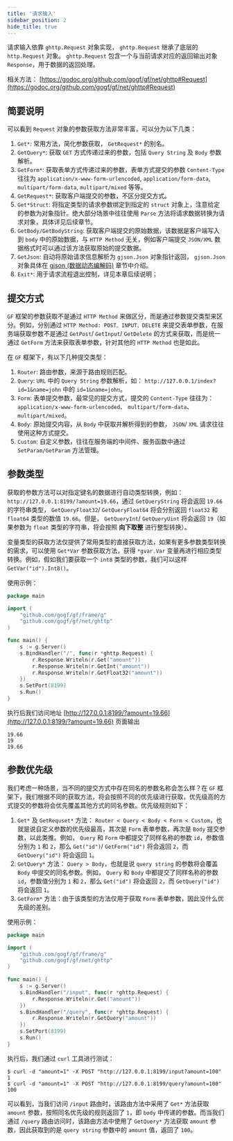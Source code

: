 ```yaml
---
title: '请求输入'
sidebar_position: 2
hide_title: true
---
```


请求输入依靠 `ghttp.Request` 对象实现， `ghttp.Request` 继承了底层的 `http.Request` 对象。 `ghttp.Request` 包含一个与当前请求对应的返回输出对象 `Response`，用于数据的返回处理。

相关方法： [https://godoc.org/github.com/gogf/gf/net/ghttp#Request](https://godoc.org/github.com/gogf/gf/net/ghttp#Request)

## 简要说明

可以看到 `Request` 对象的参数获取方法非常丰富，可以分为以下几类：

1. `Get*`: 常用方法，简化参数获取， `GetRequest*` 的别名。
2. `GetQuery*`: 获取 `GET` 方式传递过来的参数，包括 `Query String` 及 `Body` 参数解析。
3. `GetForm*`: 获取表单方式传递过来的参数，表单方式提交的参数 `Content-Type` 往往为 `application/x-www-form-urlencoded`, `application/form-data`, `multipart/form-data`, `multipart/mixed` 等等。
4. `GetRequest*`: 获取客户端提交的参数，不区分提交方式。
5. `Get*Struct`: 将指定类型的请求参数绑定到指定的 `struct` 对象上，注意给定的参数为对象指针。绝大部分场景中往往使用 `Parse` 方法将请求数据转换为请求对象，具体详见后续章节。
6. `GetBody/GetBodyString`: 获取客户端提交的原始数据，该数据是客户端写入到 `body` 中的原始数据，与 `HTTP Method` 无关，例如客户端提交 `JSON/XML` 数据格式时可以通过该方法获取原始的提交数据。
7. `GetJson`: 自动将原始请求信息解析为 `gjson.Json` 对象指针返回， `gjson.Json` 对象具体在 [gjson (数据动态编解码)](output/goframe-v1.14-md/模块列表/编码解码/gjson%20-数据动态编解码) 章节中介绍。
8. `Exit*`: 用于请求流程退出控制，详见本章后续说明；

## 提交方式

`GF` 框架的参数获取不是通过 `HTTP Method` 来做区分，而是通过参数提交类型来区分。例如，分别通过 `HTTP Method: POST、INPUT、DELETE` 来提交表单参数，在服务端获取参数不是通过 `GetPost`/ `GetInput`/ `GetDelete` 的方式来获取，而是统一通过 `GetForm` 方法来获取表单参数，针对其他的 `HTTP Method` 也是如此。

在 `GF` 框架下，有以下几种提交类型：

1. `Router`: 路由参数，来源于路由规则匹配。
2. `Query`: `URL` 中的 `Query String` 参数解析，如： `http://127.0.0.1/index?id=1&name=john` 中的 `id=1&name=john`。
3. `Form`: 表单提交参数，最常见的提交方式，提交的 `Content-Type` 往往为： `application/x-www-form-urlencoded`、 `multipart/form-data`、 `multipart/mixed`。
4. `Body`: 原始提交内容，从 `Body` 中获取并解析得到的参数， `JSON`/ `XML` 请求往往使用这种方式提交。
5. `Custom`: 自定义参数，往往在服务端的中间件、服务函数中通过 `SetParam/GetParam` 方法管理。

## 参数类型

获取的参数方法可以对指定键名的数据进行自动类型转换，例如： `http://127.0.0.1:8199/?amount=19.66`，通过 `GetQueryString` 将会返回 `19.66` 的字符串类型， `GetQueryFloat32`/ `GetQueryFloat64` 将会分别返回 `float32` 和 `float64` 类型的数值 `19.66`。但是， `GetQueryInt`/ `GetQueryUint` 将会返回 `19`（如果参数为 `float` 类型的字符串，将会按照 **向下取整** 进行整型转换）。

变量类型的获取方法仅提供了常用类型的直接获取方法，如果有更多参数类型转换的需求，可以使用 `Get*Var` 参数获取方法，获得 `*gvar.Var` 变量再进行相应类型转换。例如，假如我们要获取一个 `int8` 类型的参数，我们可以这样 `GetVar("id").Int8()`。

使用示例：

```go
package main

import (
    "github.com/gogf/gf/frame/g"
    "github.com/gogf/gf/net/ghttp"
)

func main() {
    s := g.Server()
    s.BindHandler("/", func(r *ghttp.Request) {
        r.Response.Writeln(r.Get("amount"))
        r.Response.Writeln(r.GetInt("amount"))
        r.Response.Writeln(r.GetFloat32("amount"))
    })
    s.SetPort(8199)
    s.Run()
}

```

执行后我们访问地址 [http://127.0.0.1:8199/?amount=19.66](http://127.0.0.1:8199/?amount=19.66) 页面输出

```undefined
19.66
19
19.66

```

## 参数优先级

我们考虑一种场景，当不同的提交方式中存在同名的参数名称会怎么样？在 `GF` 框架下，我们根据不同的获取方法，将会按照不同的优先级进行获取，优先级高的方式提交的参数将会优先覆盖其他方式的同名参数。优先级规则如下：

1. `Get*` 及 `GetRequset*` 方法： `Router < Query < Body < Form < Custom`，也就是说自定义参数的优先级最高，其次是 `Form` 表单参数，再次是 `Body` 提交参数，以此类推。例如， `Query` 和 `Form` 中都提交了同样名称的参数 `id`，参数值分别为 `1` 和 `2`，那么 `Get("id")`/ `GetForm("id")` 将会返回 `2`，而 `GetQuery("id")` 将会返回 `1`。
2. `GetQuery*` 方法： `Query > Body`，也就是说 `query string` 的参数将会覆盖 `Body` 中提交的同名参数。例如， `Query` 和 `Body` 中都提交了同样名称的参数 `id`，参数值分别为 `1` 和 `2`，那么 `Get("id")` 将会返回 `2`，而 `GetQuery("id")` 将会返回 `1`。
3. `GetForm*` 方法：由于该类型的方法仅用于获取 `Form` 表单参数，因此没什么优先级的差别。

使用示例：

```go
package main

import (
    "github.com/gogf/gf/frame/g"
    "github.com/gogf/gf/net/ghttp"
)

func main() {
    s := g.Server()
    s.BindHandler("/input", func(r *ghttp.Request) {
        r.Response.Writeln(r.Get("amount"))
    })
    s.BindHandler("/query", func(r *ghttp.Request) {
        r.Response.Writeln(r.GetQuery("amount"))
    })
    s.SetPort(8199)
    s.Run()
}

```

执行后，我们通过 `curl` 工具进行测试：

```undefined
$ curl -d "amount=1" -X POST "http://127.0.0.1:8199/input?amount=100"
1
$ curl -d "amount=1" -X POST "http://127.0.0.1:8199/query?amount=100"
100

```

可以看到，当我们访问 `/input` 路由时，该路由方法中采用了 `Get*` 方法获取 `amount` 参数，按照同名优先级的规则返回了 `1`，即 `body` 中传递的参数。而当我们通过 `/query` 路由访问时，该路由方法中使用了 `GetQuery*` 方法获取 `amount` 参数，因此获取到的是 `query string` 参数中的 `amount` 值，返回了 `100`。